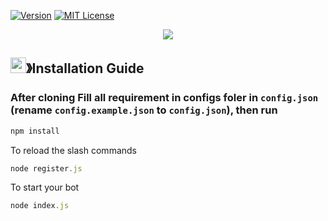 [![Version][version-shield]](version-url)
[![MIT License][license-shield]][license-url]

<center><img src="https://capsule-render.vercel.app/api?type=waving&color=gradient&height=200&section=header&text=Discord-Bot&fontSize=80&fontAlignY=35&animation=twinkling&fontColor=gradient" /></center>

## <img src="https://cdn.discordapp.com/emojis/814216203466965052.png" width="25px" height="25px">》Installation Guide

### After cloning Fill all requirement in configs foler in `config.json` **(rename `config.example.json` to `config.json`)**, then run

```bash
npm install
```

To reload the slash commands

```js
node register.js
```

To start your bot

```js
node index.js
```

[version-shield]: https://img.shields.io/badge/VERSION-V1.0.0-blue
[license-shield]: https://img.shields.io/badge/LICENSE-MIT-green
[license-url]: https://github.com/Alegree/BOT-ESSM-PROJETO/blob/main/LICENSE
